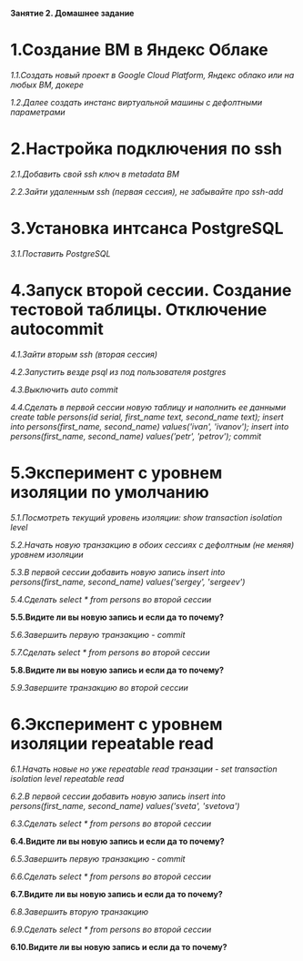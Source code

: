 **Занятие 2. Домашнее задание**
# 1.Создание ВМ в Яндекс Облаке
*1.1.Создать новый проект в Google Cloud Platform, Яндекс облако или на любых ВМ, докере*

*1.2.Далее создать инстанс виртуальной машины с дефолтными параметрами*

# 2.Настройка подключения по ssh
*2.1.Добавить свой ssh ключ в metadata ВМ*

*2.2.Зайти удаленным ssh (первая сессия), не забывайте про ssh-add*

# 3.Установка интсанса PostgreSQL
*3.1.Поставить PostgreSQL*

# 4.Запуск второй сессии. Создание тестовой таблицы. Отключение autocommit
*4.1.Зайти вторым ssh (вторая сессия)*

*4.2.Запустить везде psql из под пользователя postgres*

*4.3.Выключить auto commit*

*4.4.Сделать в первой сессии новую таблицу и наполнить ее данными create table persons(id serial, first_name text, second_name text); insert into persons(first_name, second_name) values('ivan', 'ivanov'); insert into persons(first_name, second_name) values('petr', 'petrov'); commit*

# 5.Эксперимент с уровнем изоляции по умолчанию
*5.1.Посмотреть текущий уровень изоляции: show transaction isolation level*

*5.2.Начать новую транзакцию в обоих сессиях с дефолтным (не меняя) уровнем изоляции*

*5.3.В первой сессии добавить новую запись insert into persons(first_name, second_name) values('sergey', 'sergeev')*

*5.4.Cделать select * from persons во второй сессии*

**5.5.Видите ли вы новую запись и если да то почему?**

*5.6.Завершить первую транзакцию - commit*

*5.7.Cделать select * from persons во второй сессии*

**5.8.Видите ли вы новую запись и если да то почему?**

*5.9.Завершите транзакцию во второй сессии*

# 6.Эксперимент с уровнем изоляции repeatable read
*6.1.Начать новые но уже repeatable read транзации - set transaction isolation level repeatable read*

*6.2.В первой сессии добавить новую запись insert into persons(first_name, second_name) values('sveta', 'svetova')*

*6.3.Сделать select * from persons во второй сессии*

**6.4.Видите ли вы новую запись и если да то почему?**

*6.5.Завершить первую транзакцию - commit*

*6.6.Сделать select * from persons во второй сессии*

**6.7.Видите ли вы новую запись и если да то почему?**

*6.8.Завершить вторую транзакцию*

*6.9.Сделать select * from persons во второй сессии*

**6.10.Видите ли вы новую запись и если да то почему?**
